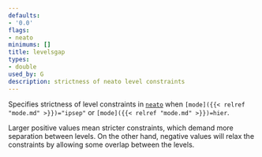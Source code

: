 ```yaml
---
defaults:
- '0.0'
flags:
- neato
minimums: []
title: levelsgap
types:
- double
used_by: G
description: strictness of neato level constraints
---
```

Specifies strictness of level constraints in [`neato`](/docs/layouts/neato/) when
<code>[mode]({{< relref "mode.md" >}})="ipsep"</code> or <code>[mode]({{< relref "mode.md" >}})=hier</code>.

Larger positive values mean stricter constraints, which demand more
separation between levels. On the other hand, negative values will relax the
constraints by allowing some overlap between the levels.
